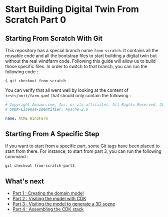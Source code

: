 # Start Building Digital Twin From Scratch Part 0

## Starting From Scratch With Git

This repository has a special branch name `from-scratch`. It contains all the reusable code and all the bootstrap files to start building a digital twin but without the real windfarm code. Following this guide will allow us to build those specific files. In order to switch to that branch, you can run the following code :

```shell
$ git checkout from-scratch
```

You can verify that all went well by looking at the content of `tests/unit/farm.yaml` that should only contain the following :

```yaml
# Copyright Amazon.com, Inc. or its affiliates. All Rights Reserved. 2021
# SPDX-License-Identifier: Apache-2.0

name: ACME WindFarm
```

## Starting From A Specific Step

If you want to start from a specific part, some Git tags have been placed to start from there. For instance, to start from part 3, you can run the following command :

```shell
git checkout from-scratch-part3
```

## What's next
 - [Part 1 : Creating the domain model](./start_from_scratch_part1.md)
 - [Part 2 : Visiting the model with CDK](./start_from_scratch_part2.md)
 - [Part 3 : Visiting the model to generate a 3D scene](./start_from_scratch_part3.md)
 - [Part 4 : Assembling the CDK stack](./start_from_scratch_part4.md)

 


